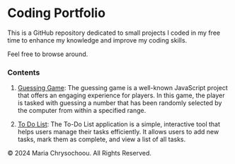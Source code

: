 # Coding Portfolio
This is a GitHub repository dedicated to small projects I coded in my free time to enhance my knowledge and improve my coding skills.

Feel free to browse around.

### Contents 

1. [Guessing Game](https://github.com/mariachrisochoou/ApplicationProject/tree/main/GuessingGame): The guessing game is a well-known JavaScript project that offers an engaging experience for players. In this game, the player is tasked with guessing a number that has been randomly selected by the computer from within a specified range.

2. [To Do List](https://github.com/mariachrisochoou/CodingPortfolio/tree/main/ToDoList): The To-Do List application is a simple, interactive tool that helps users manage their tasks efficiently. It allows users to add new tasks, mark them as complete, and view a list of all tasks.


© 2024 Maria Chrysochoou. All Rights Reserved.
